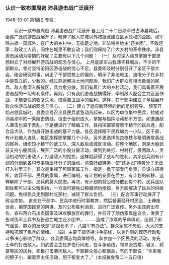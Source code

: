 ### 认识一致布置周密  沛县游击战广泛展开

1946-10-01
第1版()
专栏：

　　认识一致布置周密
    沛县游击战广泛展开
    自上月二十二日顽军进占沛县城后，全县广泛的游击战展开了，粉碎了敌人在城以外按据点建立区乡政权的企图。顽军除占据一孤城外，在广大的乡村中、无插足之地。非法特务地主“还乡团”，不敢还家；敌政工人员，闷住在城里不敢妄动；我们则保持了广大乡村的革命秩序。沛县游击运动为啥搞的好呢？主要有以下几个问题：
    （一）及时深入动员掌握干部思想树立了对顽展开游击战的观念与信心。
    上月底顽军占我沛丰县城后，不少的干部群众，曾对坚持沦陷区游击战的信心不足。县委即及时分别召开了全区干部大会，结合研究时事，纠正了干部思想上的偏向，明示了非法地主、流氓分子在乡村中是孤立的，少数的。经过群运解决土地问题后，我们广大群众有相当数量的民兵。敌人愈深入解放区，兵力愈分散，我们有着广大的乡村活动，我们具备着开展游击战的一切有利条件。再则，只有我们游击战搞得好，牵制敌人配合主力正面作战，才能更快的收复失地，取得自卫战争的胜利。这样，在干部中建立了单独展开群众性游击战的观念与信心。
    （二）建立了适应新环境的新的组织领导。
    顽军开始占领县城时，县委会号召全县民兵紧急动员起来，以区为单位集中民兵，拉成对沛县顽军的一条阻击防线。但由于组织庞大，掌握与指挥活动都不方便，如遭遇敌人袭击也易于紊乱。于是便进行了精编工作，县指挥部掌握若干精干的民兵连，配合县大队，作为展开游击战的基干力量。各区选择精干民兵编为一小队，区干部，有计划编入连队，每区指挥部掌握几个小队，另外更选择优良枪枝与精明勇敢善战的民兵，组织短小精干的武工队，深入敌后或城区活动。在整个地区，则是大股武装支持小股武装，展开广泛的小股分散活动，做到到处打、村村打，疲困敌人，灵活机动的打击敌人，打退敌人的抢掠，这样就获得了战斗的胜利。其余民兵则有计划的分别到各村专事镇压坏分子的活动，清查奸细特务，使“还乡团”特务分子无法打入村里工作。其次是重视了照顾家属工作，指定一批干部专门负责，县设立招待所，收容干部、民兵的家属，进行编制，有计划的安置在后方，有计划的转移，这样解除了干部、民兵的莫大顾虑。再次，有计划的将公粮分散到每个村，民兵连队到处都可以由公粮供给，一方面可避免公粮被顽伪抢掠，另方面解决了民兵的供给问题，免得民兵走到那村吃那村，减轻了群众负担。
    （三）配合军事行动展开了政治攻势。
    首先在干部中、民兵中进行时事教育，然后普遍召开村民会，士绅座谈会，揭穿国民党的阴谋，及时公布胜利消息，进行广泛宣传。另外由政府出布告，宣布蒋介石出卖国家及进攻解放区的罪行，并召开了顽伪家属座谈会，发表了告顽伪军士兵书及告逃亡地主还乡团书，………造成了浓厚的革命舆论，压倒了邪气谣言。群众的反映是“顽固长不了，八路军有办法”。群众家属不恐慌，大大的支持和巩固了民兵的情绪。
    （四）主要干部坚持斗争前线，以身作则的模范行动和斗争决心影响了群众。
    各县委同志均具体领导，和参加一个区民兵的活动，身先士卒的打击敌人。如武委会主任罗伯行同志，在斗争前线，领导张古楼、城关、郝寨等区的民兵，积极打击袭扰敌人。干部群众信心都很高，有的干部说：“本来我的胆子小，跟着罗主任活动，胆子都变大了。”（本报冀鲁豫二十五日电）
